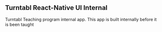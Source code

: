 ## Turntabl React-Native UI Internal

Turntabl Teaching program internal app. This app is built internally before it is been taught